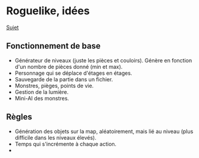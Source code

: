 # Roguelike, idées

[Sujet](SujetsProjets2016.pdf)

## Fonctionnement de base

- Générateur de niveaux (juste les pièces et couloirs). Génère en fonction d'un nombre de pièces donné (min et max).
- Personnage qui se déplace d'étages en étages.
- Sauvegarde de la partie dans un fichier.
- Monstres, pièges, points de vie.
- Gestion de la lumière.
- Mini-AI des monstres.

## Règles

- Génération des objets sur la map, aléatoirement, mais lié au niveau (plus difficile dans les niveaux élevés).
- Temps qui s'incrémente à chaque action.
-
